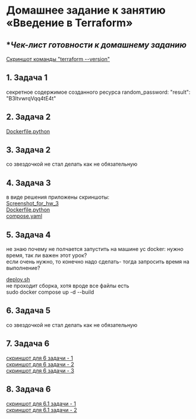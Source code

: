 # **Домашнее задание к занятию «Введение в Terraform»**

## **Чек-лист готовности к домашнему заданию*  
[Скриншот команды "terraform --version"](https://github.com/Zufo77/Netology/tree/main/03-ter-homeworks/01/Screenshot_for_HW01.png)

## **1. Задача 1** 
секретное содержимое созданного ресурса random_password: "result": "B3ltvwrqVqq4tE4t"


## **2. Задача 2**  









[Dockerfile.python](https://github.com/Zufo77/Netology/blob/main/05-virt-04-docker-in-practice/shvirtd-example-python/Dockerfile.python)

## **3. Задача 2**  
со звездочкой не стал делать как не обязательную

## **4. Задача 3**  
в виде решения приложены скриншоты:  
[Screenshot_for_hw_3](https://github.com/Zufo77/Netology/blob/main/05-virt-04-docker-in-practice/shvirtd-example-python/yrz_hw3.png)  
[Dockerfile.python](https://github.com/Zufo77/Netology/blob/main/05-virt-04-docker-in-practice/shvirtd-example-python/Dockerfile.python)  
[compose.yaml](https://github.com/Zufo77/Netology/blob/main/05-virt-04-docker-in-practice/shvirtd-example-python/compose.yaml)  

## **5. Задача 4**   
не знаю почему не полчается запустить на машине yc docker: нужно время, так ли важен этот урок?  
если очень нужно, то конечно надо сделать- тогда запросить время на выполнение?  

[deploy.sh](https://github.com/Zufo77/Netology/blob/main/05-virt-04-docker-in-practice/deploy.sh)  
не проходит сборка, хотя вроде все файлы есть  
sudo docker compose up -d --build  

## **6. Задача 5**   
со звездочкой не стал делать как не обязательную  

## **7. Задача 6**   
[скриншот для 6 задачи - 1](https://github.com/Zufo77/Netology/blob/main/05-virt-04-docker-in-practice/yrz_hw_6.0.1.png)  
[скриншот для 6 задачи - 2](https://github.com/Zufo77/Netology/blob/main/05-virt-04-docker-in-practice/yrz_hw_6.0.2.png)  
[скриншот для 6 задачи - 3](https://github.com/Zufo77/Netology/blob/main/05-virt-04-docker-in-practice/yrz_hw_6.0.3.png)  

## **8. Задача 6**   
[скриншот для 6.1 задачи - 1](https://github.com/Zufo77/Netology/blob/main/05-virt-04-docker-in-practice/yrz_hw_6.1.1.png)  
[скриншот для 6.1 задачи - 2](https://github.com/Zufo77/Netology/blob/main/05-virt-04-docker-in-practice/yrz_hw_6.1.2.png)  
